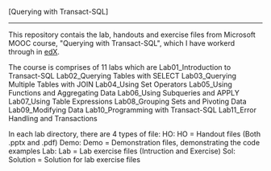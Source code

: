 [Querying with Transact-SQL]

***

This repository contais the lab, handouts and exercise files from Microsoft MOOC course, "Querying with Transact-SQL", which I have workerd through in [edX](https://www.edx.org/course/querying-transact-sql-microsoft-dat201x-0).

The course is comprises of 11 labs which are
	Lab01_Introduction to Transact-SQL
	Lab02_Querying Tables with SELECT
	Lab03_Querying Multiple Tables with JOIN
	Lab04_Using Set Operators
	Lab05_Using Functions and Aggregating Data
	Lab06_Using Subqueries and APPLY
	Lab07_Using Table Expressions
	Lab08_Grouping Sets and Pivoting Data
	Lab09_Modifying Data
	Lab10_Programming with Transact-SQL
	Lab11_Error Handling and Transactions

In each lab directory, there are 4 types of file:
	HO: HO = Handout files (Both .pptx and .pdf)
	Demo: Demo = Demonstration files, demonstrating the code examples
	Lab: Lab = Lab exercise files (Intruction and Exercise)
	Sol: Solution = Solution for lab exercise files
	